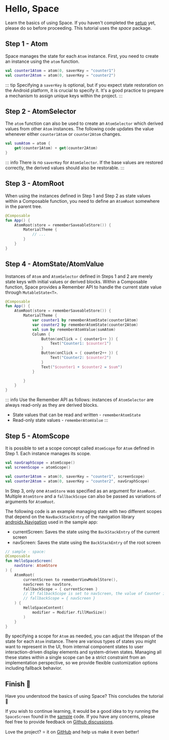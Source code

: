 # Hello, Space

Learn the basics of using Space.
If you haven't completed the [setup](/guide/getting-started.html#download) yet, please do so before proceeding.
This tutorial uses the *space* package.


## Step 1 - Atom

Space manages the state for each `Atom` instance.
First, you need to create an instance using the `atom` function.

```kotlin
val counter1Atom = atom(0, saverKey = "counter1")
val counter2Atom = atom(0, saverKey = "counter2")
```

::: tip
Specifying a `saverKey` is optional, but if you expect state restoration on the Android platform, it is crucial to specify it.
It's a good practice to prepare a mechanism to assign unique keys within the project.
:::


## Step 2 - AtomSelector

The `atom` function can also be used to create an `AtomSelector` which derived values from other `Atom` instances.
The following code updates the value whenever either `counter1Atom` or `counter2Atom` changes.

```kotlin
val sumAtom = atom {
    get(counter1Atom) + get(counter2Atom)
}
```

::: info
There is no `saverKey` for `AtomSelector`. If the base values are restored correctly, the derived values should also be restorable.
:::


## Step 3 - AtomRoot

When using the instances defined in Step 1 and Step 2 as state values within a Composable function,
you need to define an `AtomRoot` somewhere in the parent tree.

```kotlin
@Composable
fun App() {
    AtomRoot(store = rememberSaveableStore()) {
        MaterialTheme {
            // ...
        }
    }
}
```


## Step 4 - AtomState/AtomValue

Instances of `Atom` and `AtomSelector` defined in Steps 1 and 2 are merely state keys with initial values or derived blocks.
Within a Composable function, Space provides a Remember API to handle the current state value through `MutableState<T>`.

```kotlin
@Composable
fun App() {
    AtomRoot(store = rememberSaveableStore()) {
        MaterialTheme {
            var counter1 by rememberAtomState(counter1Atom)
            var counter2 by rememberAtomState(counter2Atom)
            val sum by rememberAtomValue(sumAtom)
            Column {
                Button(onClick = { counter1++ }) {
                    Text("Counter1: $counter1")
                }
                Button(onClick = { counter2++ }) {
                    Text("Counter2: $counter2")
                }
                Text("$counter1 + $counter2 = $sum")
            }

        }
    }
}
```

::: info
Use the Remember API as follows: instances of `AtomSelector` are always read-only as they are derived blocks.

- State values that can be read and written - `rememberAtomState`
- Read-only state values - `rememberAtomValue`
:::


## Step 5 - AtomScope

It is possible to set a scope concept called `AtomScope` for `Atom` defined in Step 1. Each instance manages its scope.

```kotlin
val navGraphScope = atomScope()
val screenScope = atomScope()

val counter1Atom = atom(0, saverKey = "counter1", screenScope)
val counter2Atom = atom(0, saverKey = "counter2", navGraphScope)
```

In Step 3, only one `AtomStore` was specified as an argument for `AtomRoot`.
Multiple `AtomStore` and a `fallbackScope` can also be passed as variations of arguments for `AtomRoot`.

The following code is an example managing state with two different scopes that depend on the `NavBackStackEntry` of the navigation library [androidx.Navigation](https://www.jetbrains.com/help/kotlin-multiplatform-dev/compose-navigation-routing.html) used in the sample app:

- currentScreen: Saves the state using the `BackStackEntry` of the current screen
- navScreen: Saves the state using the `BackStackEntry` of the root screen

```kotlin
// sample - space:
@Composable
fun HelloSpaceScreen(
    navStore: AtomStore
) {
    AtomRoot(
        currentScreen to rememberViewModelStore(),
        navScreen to navStore,
        fallbackScope = { currentScreen }
        // If fallbackScope is set to navScreen, the value of Counter is preserved even if it navigates back and then forward again.
        // fallbackScope = { navScreen }
    ) {
        HelloSpaceContent(
            modifier = Modifier.fillMaxSize()
        )
    }
}
```

By specifying a scope for `Atom` as needed, you can adjust the lifespan of the state for each `Atom` instance.
There are various types of states you might want to represent in the UI, from internal component states to user interaction-driven display elements and system-driven states.
Managing all these states within a single scope can be a strict constraint from an implementation perspective, so we provide flexible customization options including fallback behavior.


## Finish :checkered_flag:

Have you understood the basics of using Space? This concludes the tutorial :confetti_ball:

If you wish to continue learning, it would be a good idea to try running the `SpaceScreen` found in the [sample](https://github.com/soil-kt/soil/tree/1.0.0-alpha09/sample/) code.
If you have any concerns, please feel free to provide feedback on [Github discussions](https://github.com/soil-kt/soil/discussions).

Love the project? :star: it on [GitHub](https://github.com/soil-kt/soil) and help us make it even better!
